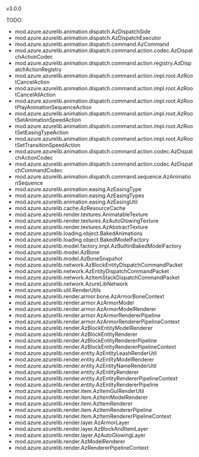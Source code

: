 v3.0.0

TODO: 
- mod.azure.azurelib.animation.dispatch.AzDispatchSide
- mod.azure.azurelib.animation.dispatch.AzDispatchExecutor
- mod.azure.azurelib.animation.dispatch.command.AzCommand
- mod.azure.azurelib.animation.dispatch.command.action.codec.AzDispatchActionCodec
- mod.azure.azurelib.animation.dispatch.command.action.registry.AzDispatchActionRegistry
- mod.azure.azurelib.animation.dispatch.command.action.impl.root.AzRootCancelAction
- mod.azure.azurelib.animation.dispatch.command.action.impl.root.AzRootCancelAllAction
- mod.azure.azurelib.animation.dispatch.command.action.impl.root.AzRootPlayAnimationSequenceAction
- mod.azure.azurelib.animation.dispatch.command.action.impl.root.AzRootSetAnimationSpeedAction
- mod.azure.azurelib.animation.dispatch.command.action.impl.root.AzRootSetEasingTypeAction
- mod.azure.azurelib.animation.dispatch.command.action.impl.root.AzRootSetTransitionSpeedAction
- mod.azure.azurelib.animation.dispatch.command.action.codec.AzDispatchActionCodec
- mod.azure.azurelib.animation.dispatch.command.action.codec.AzDispatchCommandCodec
- mod.azure.azurelib.animation.dispatch.command.sequence.AzAnimationSequence
- mod.azure.azurelib.animation.easing.AzEasingType
- mod.azure.azurelib.animation.easing.AzEasingTypes
- mod.azure.azurelib.animation.easing.AzEasingUtil
- mod.azure.azurelib.cache.AzResourceCache
- mod.azure.azurelib.render.textures.AnimatableTexture
- mod.azure.azurelib.render.textures.AzAutoGlowingTexture
- mod.azure.azurelib.render.textures.AzAbstractTexture
- mod.azure.azurelib.loading.object.BakedAnimations
- mod.azure.azurelib.loading.object.BakedModelFactory
- mod.azure.azurelib.model.factory.impl.AzBuiltinBakedModelFactory
- mod.azure.azurelib.model.AzBone
- mod.azure.azurelib.model.AzBoneSnapshot
- mod.azure.azurelib.network.AzBlockEntityDispatchCommandPacket
- mod.azure.azurelib.network.AzEntityDispatchCommandPacket
- mod.azure.azurelib.network.AzItemStackDispatchCommandPacket
- mod.azure.azurelib.network.AzureLibNetwork
- mod.azure.azurelib.util.RenderUtils
- mod.azure.azurelib.render.armor.bone.AzArmorBoneContext
- mod.azure.azurelib.render.armor.AzArmorModel
- mod.azure.azurelib.render.armor.AzArmorModelRenderer
- mod.azure.azurelib.render.armor.AzArmorRendererPipeline
- mod.azure.azurelib.render.armor.AzArmorRendererPipelineContext
- mod.azure.azurelib.render.AzBlockEntityModelRenderer
- mod.azure.azurelib.render.AzBlockEntityRenderer
- mod.azure.azurelib.render.AzBlockEntityRendererPipeline
- mod.azure.azurelib.render.AzBlockEntityRendererPipelineContext
- mod.azure.azurelib.render.entity.AzEntityLeashRenderUtil
- mod.azure.azurelib.render.entity.AzEntityModelRenderer
- mod.azure.azurelib.render.entity.AzEntityNameRenderUtil
- mod.azure.azurelib.render.entity.AzEntityRenderer
- mod.azure.azurelib.render.entity.AzEntityRendererPipelineContext
- mod.azure.azurelib.render.entity.AzEntityRendererPipeline
- mod.azure.azurelib.render.item.AzItemGuiRenderUtil
- mod.azure.azurelib.render.item.AzItemModelRenderer
- mod.azure.azurelib.render.item.AzItemRenderer
- mod.azure.azurelib.render.item.AzItemRendererPipeline
- mod.azure.azurelib.render.item.AzItemRendererPipelineContext
- mod.azure.azurelib.render.layer.AzArmorLayer
- mod.azure.azurelib.render.layer.AzBlockAndItemLayer
- mod.azure.azurelib.render.layer.AzAutoGlowingLayer
- mod.azure.azurelib.render.AzModelRenderer
- mod.azure.azurelib.render.AzRendererPipelineContext